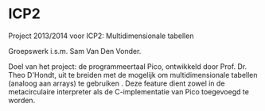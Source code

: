 ICP2
====

Project 2013/2014 voor ICP2: Multidimensionale tabellen

Groepswerk i.s.m. Sam Van Den Vonder.

Doel van het project: de programmeertaal Pico, ontwikkeld door Prof. Dr. Theo D'Hondt, uit te breiden met de mogelijk om multidimensionale tabellen (analoog aan arrays) te gebruiken . Deze feature dient zowel in de metacirculaire interpreter als de C-implementatie van Pico toegevoegd te worden.
